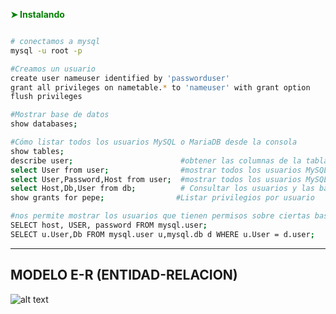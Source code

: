  __<span style="color: green;">➤ Instalando  </span>__    
```sh

# conectamos a mysql
mysql -u root -p 

#Creamos un usuario
create user nameuser identified by 'passworduser'
grant all privileges on nametable.* to 'nameuser' with grant option
flush privileges

#Mostrar base de datos
show databases;

#Cómo listar todos los usuarios MySQL o MariaDB desde la consola
show tables;
describe user;                        #obtener las columnas de la tabla
select User from user;                #mostrar todos los usuarios MySQL con la consulta:
select User,Password,Host from user;  #mostrar todos los usuarios MySQL con la consulta:
select Host,Db,User from db;          # Consultar los usuarios y las bases de datos que tienen asignadas.
show grants for pepe;                #Listar privilegios por usuario

#nos permite mostrar los usuarios que tienen permisos sobre ciertas bases de datos:
SELECT host, USER, password FROM mysql.user;
SELECT u.User,Db FROM mysql.user u,mysql.db d WHERE u.User = d.user;
``` 
<hr/>


MODELO E-R (ENTIDAD-RELACION)
------------------
![alt text](https://i.ytimg.com/vi/5dYAp88w6Uw/maxresdefault.jpg)
